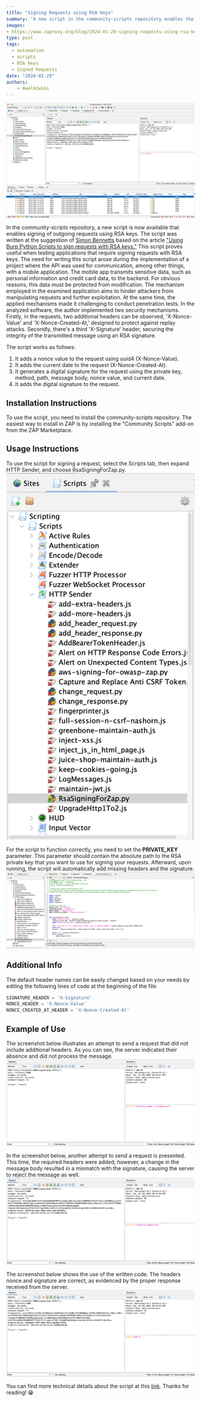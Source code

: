 ```yaml
---
title: "Signing Requests using RSA Keys"
summary: "A new script in the community-scripts repository enables the signing of outgoing requests with RSA keys, addressing the challenge of testing applications that require this functionality."
images:
- https://www.zaproxy.org/blog/2024-01-29-signing-requests-using-rsa-keys/images/featured.png
type: post
tags:
  - automation
  - scripts
  - RSA keys
  - Signed Requests
date: "2024-01-29"
authors:
    - mwalkowski
---
```

![ZAP Python Script Image](images/featured.png)

In the community-scripts repository, a new script is now available that enables signing of outgoing requests using RSA keys. The script was written at the suggestion of [Simon Bennetts](https://www.zaproxy.org/docs/team/psiinon/) based on the article ["Using Burp Python Scripts to sign requests with RSA keys."](https://mwalkowski.github.io/post/using-burp-python-scripts-to-sign-requests-with-rsa-keys/) This script proves useful when testing applications that require signing requests with RSA keys. The need for writing this script arose during the implementation of a project where the API was used for communication, among other things, with a mobile application. The mobile app transmits sensitive data, such as personal information and credit card data, to the backend. For obvious reasons, this data must be protected from modification. The mechanism employed in the examined application aims to hinder attackers from manipulating requests and further exploitation. At the same time, the applied mechanisms made it challenging to conduct penetration tests. In the analyzed software, the author implemented two security mechanisms. Firstly, in the requests, two additional headers can be observed, 'X-Nonce-Value' and 'X-Nonce-Created-At,' designed to protect against replay attacks. Secondly, there's a third 'X-Signature' header, securing the integrity of the transmitted message using an RSA signature.

The script works as follows:
1. It adds a nonce value to the request using uuid4 (X-Nonce-Value).
1. It adds the current date to the request (X-Nonce-Created-At).
1. It generates a digital signature for the request using the private key, method, path, message body, nonce value, and current date.
1. It adds the digital signature to the request.

## Installation Instructions
To use the script, you need to install the community-scripts repository. The easiest way to install in  ZAP is by installing the "Community Scripts" add-on from the ZAP Marketplace.

## Usage Instructions
To use the script for signing a request, select the Scripts tab, then expand HTTP Sender, and choose RsaSigningForZap.py.
![Zap Script](./images/Fig_1.png)

For the script to function correctly, you need to set the **PRIVATE_KEY** parameter. This parameter should contain the absolute path to the RSA private key that you want to use for signing your requests. Afterward, upon running, the script will automatically add missing headers and the signature.
![RSA Script Setup](./images/Fig_2.png)

## Additional Info
The default header names can be easily changed based on your needs by editing the following lines of code at the beginning of the file:
```python
SIGNATURE_HEADER = 'X-Signature'
NONCE_HEADER = 'X-Nonce-Value'
NONCE_CREATED_AT_HEADER = 'X-Nonce-Created-At'
```
## Example of Use
The screenshot below illustrates an attempt to send a request that did not include additional headers. As you can see, the server indicated their absence and did not process the message.
![Invalid Signature](./images/Fig_3.png)

In the screenshot below, another attempt to send a request is presented. This time, the required headers were added; however, a change in the message body resulted in a mismatch with the signature, causing the server to reject the message as well.
![Invalid Signature](./images/Fig_4.png)

The screenshot below shows the use of the written code. The headers nonce and signature are correct, as evidenced by the proper response received from the server.
![Valid Signature](./images/Fig_5.png)

You can find more technical details about the script at this [link](https://mwalkowski.github.io/post/zed-attack-proxy-zap-scripting-and-request-signing-with-rsa-keys).  Thanks for reading! 😁